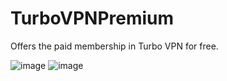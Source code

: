 # TurboVPNPremium
Offers the paid membership in Turbo VPN for free.

![image](https://github.com/cann66dev/TurboVPNPremium/assets/49042417/cc53808b-4c04-43aa-acdf-104b5843e8b2)
![image](https://github.com/cann66dev/TurboVPNPremium/assets/49042417/515f9af9-86cf-4e53-a9b0-227842dc533c)
